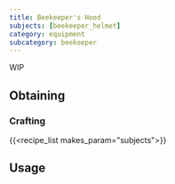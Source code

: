 ```yaml
---
title: Beekeeper's Hood
subjects: [beekeeper_helmet]
category: equipment
subcategory: beekeeper
---
```


WIP

Obtaining
---------

### Crafting
{{<recipe_list makes_param="subjects">}}

Usage
-----
